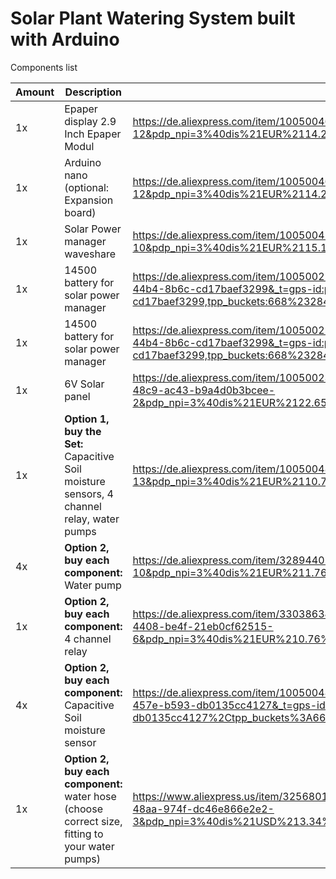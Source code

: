 # Solar Plant Watering System built with Arduino


Components list

| Amount | Description | Link |
| ----------- | ----------- | ----------- |
|1x|Epaper display 2.9 Inch Epaper Modul | https://de.aliexpress.com/item/1005004617824133.html?spm=a2g0o.productlist.main.25.45a93583sWOFOR&algo_pvid=42e690ac-add2-4249-b54f-315f9d26e110&algo_exp_id=42e690ac-add2-4249-b54f-315f9d26e110-12&pdp_npi=3%40dis%21EUR%2114.26%2111.55%21%21%21%21%21%40214528be16851114736163576d076c%2112000029851036446%21sea%21DE%210&curPageLogUid=v2SHIqHgEITO |
|1x|Arduino nano (optional: Expansion board)| https://de.aliexpress.com/item/1005004617824133.html?spm=a2g0o.productlist.main.25.45a93583sWOFOR&algo_pvid=42e690ac-add2-4249-b54f-315f9d26e110&algo_exp_id=42e690ac-add2-4249-b54f-315f9d26e110-12&pdp_npi=3%40dis%21EUR%2114.26%2111.55%21%21%21%21%21%40214528be16851114736163576d076c%2112000029851036446%21sea%21DE%210&curPageLogUid=v2SHIqHgEITO |
|1x|Solar Power manager waveshare| https://de.aliexpress.com/item/1005004502446555.html?spm=a2g0o.productlist.main.19.17d5633aKWl372&algo_pvid=c2e7cacf-30be-4a57-a757-63fa3489572f&algo_exp_id=c2e7cacf-30be-4a57-a757-63fa3489572f-10&pdp_npi=3%40dis%21EUR%2115.18%218.33%21%21%21%21%21%40214528be16851729245793920d076c%2112000029388612265%21sea%21DE%210&curPageLogUid=el5HMSAH0Aup |
|1x|14500 battery for solar power manager| https://de.aliexpress.com/item/1005002166104063.html?spm=a2g0o.detail.1000014.23.71c068f74b5cLz&gps-id=pcDetailBottomMoreOtherSeller&scm=1007.40000.333918.0&scm_id=1007.40000.333918.0&scm-url=1007.40000.333918.0&pvid=6bcdfb38-1ff9-44b4-8b6c-cd17baef3299&_t=gps-id:pcDetailBottomMoreOtherSeller,scm-url:1007.40000.333918.0,pvid:6bcdfb38-1ff9-44b4-8b6c-cd17baef3299,tpp_buckets:668%232846%238109%23263&pdp_npi=3%40dis%21EUR%216.08%213.95%21%21%21%21%21%40211b444316851728897492146eb223%2112000018922784583%21rec%21DE%21 |
|1x|14500 battery for solar power manager| https://de.aliexpress.com/item/1005002166104063.html?spm=a2g0o.detail.1000014.23.71c068f74b5cLz&gps-id=pcDetailBottomMoreOtherSeller&scm=1007.40000.333918.0&scm_id=1007.40000.333918.0&scm-url=1007.40000.333918.0&pvid=6bcdfb38-1ff9-44b4-8b6c-cd17baef3299&_t=gps-id:pcDetailBottomMoreOtherSeller,scm-url:1007.40000.333918.0,pvid:6bcdfb38-1ff9-44b4-8b6c-cd17baef3299,tpp_buckets:668%232846%238109%23263&pdp_npi=3%40dis%21EUR%216.08%213.95%21%21%21%21%21%40211b444316851728897492146eb223%2112000018922784583%21rec%21DE%21 |
|1x|6V Solar panel| https://de.aliexpress.com/item/1005002326120433.html?spm=a2g0o.productlist.main.5.294865e3Ikzwh6&algo_pvid=0749a7e9-d580-48c9-ac43-b9a4d0b3bcee&aem_p4p_detail=202305270032387898518033595280006144314&algo_exp_id=0749a7e9-d580-48c9-ac43-b9a4d0b3bcee-2&pdp_npi=3%40dis%21EUR%2122.65%2112.23%21%21%21%21%21%402100baf316851727584552571d0774%2112000020099392681%21sea%21DE%210&curPageLogUid=rJUDsyZp85wA&p4p_pvid=202305270032387898518033595280006144314_3 |
|1x|**Option 1, buy the Set:** Capacitive Soil moisture sensors, 4 channel relay, water pumps | https://de.aliexpress.com/item/1005004883806299.html?spm=a2g0o.productlist.main.27.3b8829d56UTQhi&algo_pvid=865e5dc3-f460-4a22-9787-9240f20d9357&algo_exp_id=865e5dc3-f460-4a22-9787-9240f20d9357-13&pdp_npi=3%40dis%21EUR%2110.73%217.51%21%21%21%21%21%402100bfe316851115430548249d0745%2112000030882674489%21sea%21DE%210&curPageLogUid=EVobKUv7Xypc |
|4x|**Option 2, buy each component:** Water pump | https://de.aliexpress.com/item/32894401053.html?spm=a2g0o.productlist.main.21.60b4171ce6FAyb&algo_pvid=0bb46303-e11b-48ae-aadc-16a070d131aa&algo_exp_id=0bb46303-e11b-48ae-aadc-16a070d131aa-10&pdp_npi=3%40dis%21EUR%211.76%211.67%21%21%21%21%21%402100b77316851730343803536d0753%2165766185249%21sea%21DE%210&curPageLogUid=qzupIT60mWhW |
|1x|**Option 2, buy each component:** 4 channel relay| https://de.aliexpress.com/item/33038634587.html?spm=a2g0o.productlist.main.13.762c3c60Sbo6Co&algo_pvid=7dd58c14-edd9-4408-be4f-21eb0cf62515&aem_p4p_detail=202305270032151741749160589240006230843&algo_exp_id=7dd58c14-edd9-4408-be4f-21eb0cf62515-6&pdp_npi=3%40dis%21EUR%210.76%210.69%21%21%21%21%21%402100b78b16851727356672811d07b2%2167329513675%21sea%21DE%210&curPageLogUid=7ssF3zmyVYZS&p4p_pvid=202305270032151741749160589240006230843_7 |
|4x|**Option 2, buy each component:** Capacitive Soil moisture sensor | https://de.aliexpress.com/item/1005004819365767.html?spm=a2g0o.detail.1000060.2.65912456LkKou6&gps-id=pcDetailBottomMoreThisSeller&scm=1007.13339.291025.0&scm_id=1007.13339.291025.0&scm-url=1007.13339.291025.0&pvid=a3ebdfe6-69e3-457e-b593-db0135cc4127&_t=gps-id%3ApcDetailBottomMoreThisSeller%2Cscm-url%3A1007.13339.291025.0%2Cpvid%3Aa3ebdfe6-69e3-457e-b593-db0135cc4127%2Ctpp_buckets%3A668%232846%238109%231935&pdp_npi=3%40dis%21EUR%210.75%210.52%21%21%21%21%21%40211b444316851726957077122eb223%2112000030608627682%21rec%21DE%21&gatewayAdapt=glo2deu |
|1x|**Option 2, buy each component:** water hose (choose correct size, fitting to your water pumps) | https://www.aliexpress.us/item/3256801690287960.html?spm=a2g0o.productlist.main.7.a7147cd5bh4fnB&algo_pvid=7f28ff01-e44f-48aa-974f-dc46e866e2e2&aem_p4p_detail=202305310403221389360746435530000161482&algo_exp_id=7f28ff01-e44f-48aa-974f-dc46e866e2e2-3&pdp_npi=3%40dis%21USD%213.34%212.84%21%21%21%21%21%402100bbf516855310028117969d0745%2112000032540955678%21sea%21US%210&curPageLogUid=3xzFwCqp4QUj&p4p_pvid=202305310403221389360746435530000161482_4 |

